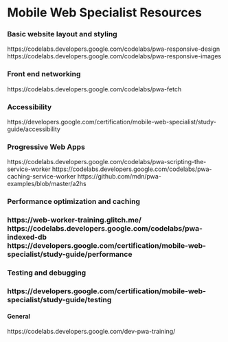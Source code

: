 # Mobile Web Specialist Resources



<h3>Basic website layout and styling</h3>
https://codelabs.developers.google.com/codelabs/pwa-responsive-design
https://codelabs.developers.google.com/codelabs/pwa-responsive-images

<h3>Front end networking</h3>
https://codelabs.developers.google.com/codelabs/pwa-fetch

<h3>Accessibility</h3>
https://developers.google.com/certification/mobile-web-specialist/study-guide/accessibility

<h3>Progressive Web Apps</h3>
https://codelabs.developers.google.com/codelabs/pwa-scripting-the-service-worker
https://codelabs.developers.google.com/codelabs/pwa-caching-service-worker
https://github.com/mdn/pwa-examples/blob/master/a2hs

<h3>Performance optimization and caching<h3>
https://web-worker-training.glitch.me/
https://codelabs.developers.google.com/codelabs/pwa-indexed-db
https://developers.google.com/certification/mobile-web-specialist/study-guide/performance

<h3>Testing and debugging<h3>
https://developers.google.com/certification/mobile-web-specialist/study-guide/testing


<h4>General</h4>
https://codelabs.developers.google.com/dev-pwa-training/
